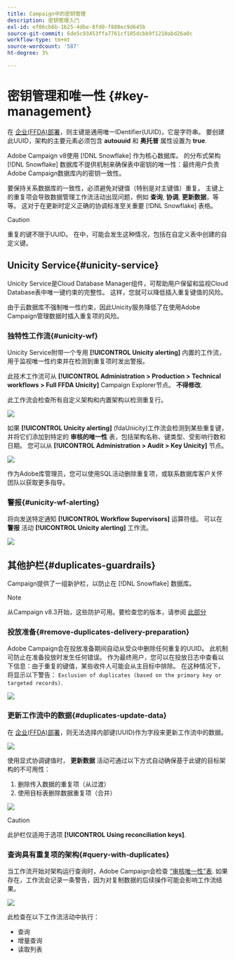 ```yaml
---
title: Campaign中的密钥管理
description: 密钥管理入门
exl-id: ef06cb6b-1b25-4dbe-8fd0-f880ec9d645b
source-git-commit: 6de5c93453ffa7761cf185dcbb9f1210abd26a0c
workflow-type: tm+mt
source-wordcount: '587'
ht-degree: 3%

---
```


# 密钥管理和唯一性 {#key-management}

在 [企业(FFDA)部署](enterprise-deployment.md)，则主键是通用唯一IDentifier(UUID)，它是字符串。 要创建此UUID，架构的主要元素必须包含 **autouuid** 和 **奥托普** 属性设置为 **true**.

Adobe Campaign v8使用 [!DNL Snowflake] 作为核心数据库。 的分布式架构 [!DNL Snowflake] 数据库不提供机制来确保表中密钥的唯一性：最终用户负责Adobe Campaign数据库内的密钥一致性。

要保持关系数据库的一致性，必须避免对键值（特别是对主键值）重复。 主键上的重复项会导致数据管理工作流活动出现问题，例如 **查询**, **协调**, **更新数据**，等等。 这对于在更新时定义正确的协调标准至关重要 [!DNL Snowflake] 表格。


>[!CAUTION]
>
>重复的键不限于UUID。 在中，可能会发生这种情况，包括在自定义表中创建的自定义键。


## Unicity Service{#unicity-service}

Unicity Service是Cloud Database Manager组件，可帮助用户保留和监视Cloud Database表中唯一键约束的完整性。 这样，您就可以降低插入重复键值的风险。

由于云数据库不强制唯一性约束，因此Unicity服务降低了在使用Adobe Campaign管理数据时插入重复项的风险。

### 独特性工作流{#unicity-wf}

Unicity Service附带一个专用 **[!UICONTROL Unicity alerting]** 内置的工作流，用于监视唯一性约束并在检测到重复项时发出警报。

此技术工作流可从 **[!UICONTROL Administration > Production > Technical workflows > Full FFDA Unicity]** Campaign Explorer节点。 **不得修改**.

此工作流会检查所有自定义架构和内置架构以检测重复行。

![](assets/unicity-alerting-wf.png)

如果 **[!UICONTROL Unicity alerting]** (fdaUnicity)工作流会检测到某些重复键，并将它们添加到特定的 **审核的唯一性** 表，包括架构名称、键类型、受影响行数和日期。 您可以从 **[!UICONTROL Administration > Audit > Key Unicity]** 节点。

![](assets/unicity-table.png)

作为Adobe库管理员，您可以使用SQL活动删除重复项，或联系数据库客户关怀团队以获取更多指导。

### 警报{#unicity-wf-alerting}

将向发送特定通知 **[!UICONTROL Workflow Supervisors]** 运算符组。 可以在 **警报** 活动 **[!UICONTROL Unicity alerting]** 工作流。

![](assets/wf-alert-activity.png)


## 其他护栏{#duplicates-guardrails}

Campaign提供了一组新护栏，以防止在 [!DNL Snowflake] 数据库。

>[!NOTE]
>
>从Campaign v8.3开始，这些防护可用。要检查您的版本，请参阅 [此部分](../start/compatibility-matrix.md#how-to-check-your-campaign-version-and-buildversion)

### 投放准备{#remove-duplicates-delivery-preparation}

Adobe Campaign会在投放准备期间自动从受众中删除任何重复的UUID。 此机制可防止在准备投放时发生任何错误。 作为最终用户，您可以在投放日志中查看以下信息：由于重复的键值，某些收件人可能会从主目标中排除。 在这种情况下，将显示以下警告： `Exclusion of duplicates (based on the primary key or targeted records)`.

![](assets/exclusion-duplicates-log.png)

### 更新工作流中的数据{#duplicates-update-data}

在 [企业(FFDA)部署](enterprise-deployment.md)，则无法选择内部键(UUID)作为字段来更新工作流中的数据。

![](assets/update-data-no-internal-key.png)

使用显式协调键值时， **更新数据** 活动可通过以下方式自动确保基于此键的目标架构的不可用性：

1. 删除传入数据的重复项（从过渡）
1. 使用目标表删除数据重复项（合并）


![](assets/update-data-deduplicate.png)

>[!CAUTION]
>
>此护栏仅适用于选项 **[!UICONTROL Using reconciliation keys]**.


### 查询具有重复项的架构{#query-with-duplicates}

当工作流开始对架构运行查询时，Adobe Campaign会检查 [“审核唯一性”表](#unicity-wf). 如果存在，工作流会记录一条警告，因为对复制数据的后续操作可能会影响工作流结果。

![](assets/query-with-duplicates.png)

此检查在以下工作流活动中执行：

* 查询
* 增量查询
* 读取列表